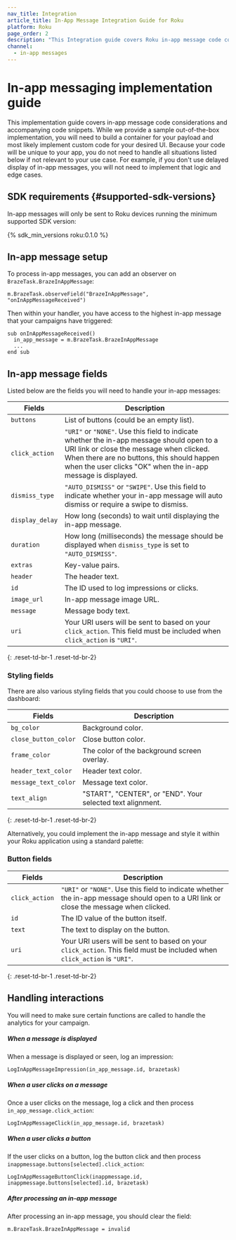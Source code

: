 ```yaml
---
nav_title: Integration
article_title: In-App Message Integration Guide for Roku
platform: Roku
page_order: 2
description: "This Integration guide covers Roku in-app message code considerations"
channel:
  - in-app messages
---
```


# In-app messaging implementation guide

This implementation guide covers in-app message code considerations and accompanying code snippets. While we provide a sample out-of-the-box implementation, you will need to build a container for your payload and most likely implement custom code for your desired UI. Because your code will be unique to your app, you do not need to handle all situations listed below if not relevant to your use case. For example, if you don't use delayed display of in-app messages, you will not need to implement that logic and edge cases.

## SDK requirements {#supported-sdk-versions}

In-app messages will only be sent to Roku devices running the minimum supported SDK version:

{% sdk_min_versions roku:0.1.0 %}

## In-app message setup

To process in-app messages, you can add an observer on `BrazeTask.BrazeInAppMessage`:

```
m.BrazeTask.observeField("BrazeInAppMessage", "onInAppMessageReceived")
```

Then within your handler, you have access to the highest in-app message that your campaigns have triggered:

```
sub onInAppMessageReceived()
  in_app_message = m.BrazeTask.BrazeInAppMessage
  ...
end sub
```

## In-app message fields

Listed below are the fields you will need to handle your in-app messages:

| Fields | Description |
| ------ | ----------- |
| `buttons` | List of buttons (could be an empty list). |
| `click_action` | `"URI"` or `"NONE"`. Use this field to indicate whether the in-app message should open to a URI link or close the message when clicked. When there are no buttons, this should happen when the user clicks "OK" when the in-app message is displayed. |
| `dismiss_type` | `"AUTO_DISMISS"` or `"SWIPE"`. Use this field to indicate whether your in-app message will auto dismiss or require a swipe to dismiss. |
| `display_delay` | How long (seconds) to wait until displaying the in-app message. |
| `duration` | How long (milliseconds) the message should be displayed when `dismiss_type` is set to `"AUTO_DISMISS"`. |
| `extras` | Key-value pairs. |
| `header` | The header text. |
| `id` | The ID used to log impressions or clicks. |
| `image_url` | In-app message image URL. |
| `message` | Message body text. |
| `uri` | Your URI users will be sent to based on your `click_action`. This field must be included when `click_action` is `"URI"`. |
{: .reset-td-br-1 .reset-td-br-2}

### Styling fields
There are also various styling fields that you could choose to use from the dashboard:

| Fields | Description |
| ------ | ----------- |
| `bg_color` | Background color. |
| `close_button_color` | Close button color. |
| `frame_color` | The color of the background screen overlay. |
| `header_text_color` | Header text color. |
| `message_text_color` | Message text color. |
| `text_align` | "START", "CENTER", or "END". Your selected text alignment. |
{: .reset-td-br-1 .reset-td-br-2}

Alternatively, you could implement the in-app message and style it within your Roku application using a standard palette:

### Button fields

| Fields | Description |
| ------ | ----------- |
| `click_action` | `"URI"` or `"NONE"`. Use this field to indicate whether the in-app message should open to a URI link or close the message when clicked. |
| `id` | The ID value of the button itself. |
| `text` | The text to display on the button. |
| `uri` | Your URI users will be sent to based on your `click_action`. This field must be included when `click_action` is `"URI"`. |
{: .reset-td-br-1 .reset-td-br-2}

## Handling interactions

You will need to make sure certain functions are called to handle the analytics for your campaign.

##### When a message is displayed

When a message is displayed or seen, log an impression:
```
LogInAppMessageImpression(in_app_message.id, brazetask)
```

##### When a user clicks on a message
Once a user clicks on the message, log a click and then process `in_app_message.click_action`:
```
LogInAppMessageClick(in_app_message.id, brazetask)
```

##### When a user clicks a button
If the user clicks on a button, log the button click and then process `inappmessage.buttons[selected].click_action`:

```
LogInAppMessageButtonClick(inappmessage.id, inappmessage.buttons[selected].id, brazetask)
```

##### After processing an in-app message
After processing an in-app message, you should clear the field:
```
m.BrazeTask.BrazeInAppMessage = invalid
```
